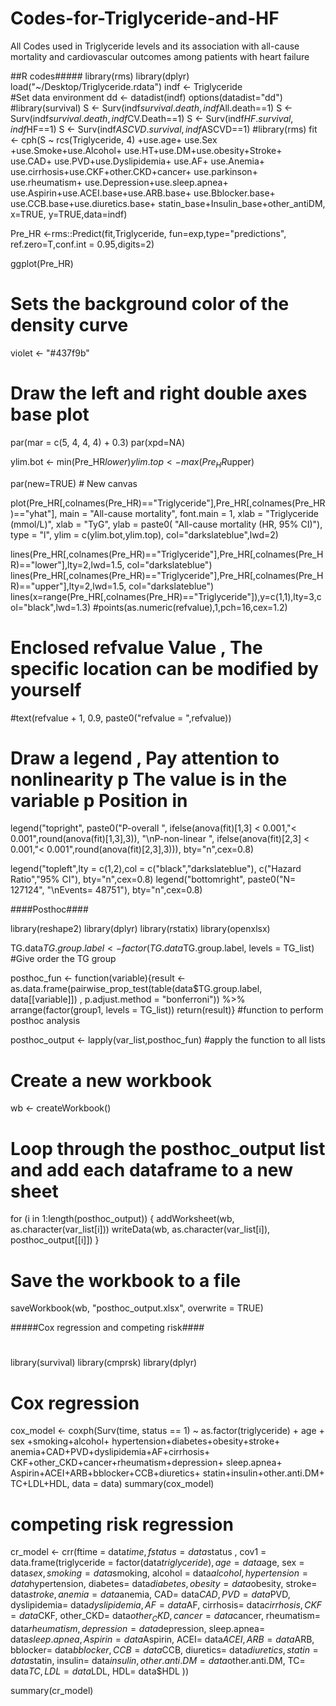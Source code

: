 # Codes-for-Triglyceride-and-HF
All Codes used in Triglyceride levels and its association with all-cause mortality and cardiovascular outcomes among patients with heart failure


##R codes#####
library(rms)
library(dplyr)
load("~/Desktop/Triglyceride.rdata")
indf <- Triglyceride  
#Set data environment
dd <- datadist(indf)
options(datadist="dd")
#library(survival)
S <- Surv(indf$survival.death,indf$All.death==1)
S <- Surv(indf$survival.death,indf$CV.Death==1)
S <- Surv(indf$HF.survival,indf$HF==1)
S <- Surv(indf$ASCVD.survival,indf$ASCVD==1)
#library(rms)
fit <- cph(S ~ rcs(Triglyceride, 4)
           +use.age+ use.Sex
           +use.Smoke+use.Alcohol+
             use.HT+use.DM+use.obesity+Stroke+
             use.CAD+ use.PVD+use.Dyslipidemia+ 
             use.AF+ use.Anemia+ 
             use.cirrhosis+use.CKF+other.CKD+cancer+
             use.parkinson+  use.rheumatism+
             use.Depression+use.sleep.apnea+
             use.Aspirin+use.ACEI.base+use.ARB.base+
             use.Bblocker.base+
             use.CCB.base+use.diuretics.base+
             statin_base+Insulin_base+other_antiDM,
           x=TRUE, y=TRUE,data=indf)

Pre_HR <-rms::Predict(fit,Triglyceride,
                      fun=exp,type="predictions",
                      ref.zero=T,conf.int = 0.95,digits=2)

ggplot(Pre_HR)

#  Sets the background color of the density curve 
violet <- "#437f9b"
#  Draw the left and right double axes base plot
par(mar = c(5, 4, 4, 4) + 0.3)
par(xpd=NA)

ylim.bot <- min(Pre_HR$lower)
ylim.top <- max(Pre_HR$upper)

par(new=TRUE) #  New canvas 

plot(Pre_HR[,colnames(Pre_HR)=="Triglyceride"],Pre_HR[,colnames(Pre_HR)=="yhat"],
      main = "All-cause mortality", 
     font.main = 1,
      xlab = "Triglyceride (mmol/L)",
     xlab = "TyG",
     ylab = paste0( "All-cause mortality (HR, 95% CI)"), 
     type = "l",
      ylim = c(ylim.bot,ylim.top),
     col="darkslateblue",lwd=2) 

lines(Pre_HR[,colnames(Pre_HR)=="Triglyceride"],Pre_HR[,colnames(Pre_HR)=="lower"],lty=2,lwd=1.5, col="darkslateblue")
lines(Pre_HR[,colnames(Pre_HR)=="Triglyceride"],Pre_HR[,colnames(Pre_HR)=="upper"],lty=2,lwd=1.5, col="darkslateblue")
lines(x=range(Pre_HR[,colnames(Pre_HR)=="Triglyceride"]),y=c(1,1),lty=3,col="black",lwd=1.3) 
#points(as.numeric(refvalue),1,pch=16,cex=1.2)
#  Enclosed refvalue Value , The specific location can be modified by yourself 
#text(refvalue + 1, 0.9, paste0("refvalue = ",refvalue)) 


#  Draw a legend , Pay attention to nonlinearity p The value is in the variable p Position in 
legend("topright",
       paste0("P-overall ",
              ifelse(anova(fit)[1,3] < 0.001,"< 0.001",round(anova(fit)[1,3],3)),
              "\nP-non-linear ",
              ifelse(anova(fit)[2,3] < 0.001,"< 0.001",round(anova(fit)[2,3],3))),
       bty="n",cex=0.8)

legend("topleft",lty = c(1,2),col = c("black","darkslateblue"),
       c("Hazard Ratio","95% CI"),
       bty="n",cex=0.8) 
legend("bottomright",
       paste0("N= 127124",
              "\nEvents= 48751"),
       bty="n",cex=0.8) 

####Posthoc####

library(reshape2)
library(dplyr)
library(rstatix)
library(openxlsx)

TG.data$TG.group.label <- factor(TG.data$TG.group.label, levels = TG_list) #Give order the TG group

posthoc_fun <- function(variable){result <- as.data.frame(pairwise_prop_test(table(data$TG.group.label,
                                                                                   data[[variable]])
                                                                             , p.adjust.method = "bonferroni")) %>%
  arrange(factor(group1, levels = TG_list))
return(result)} #function to perform posthoc analysis


posthoc_output <- lapply(var_list,posthoc_fun) #apply the function to all lists


# Create a new workbook
wb <- createWorkbook()

# Loop through the posthoc_output list and add each dataframe to a new sheet
for (i in 1:length(posthoc_output)) {
  addWorksheet(wb, as.character(var_list[i]))
  writeData(wb, as.character(var_list[i]), posthoc_output[[i]])
}

# Save the workbook to a file
saveWorkbook(wb, "posthoc_output.xlsx", overwrite = TRUE)

#####Cox regression and competing risk####

#  
library(survival)
library(cmprsk)
library(dplyr)

 
# Cox regression
cox_model <- coxph(Surv(time, status == 1) ~ 
                   as.factor(triglyceride) +
                     age + sex +smoking+alcohol+
                     hypertension+diabetes+obesity+stroke+
                     anemia+CAD+PVD+dyslipidemia+AF+cirrhosis+
                     CKF+other_CKD+cancer+rheumatism+depression+
                     sleep.apnea+
                     Aspirin+ACEI+ARB+bblocker+CCB+diuretics+
                     statin+insulin+other.anti.DM+
                     TC+LDL+HDL, 
                   data = data)
summary(cox_model)

 
# competing risk regression
cr_model <- crr(ftime = data$time, fstatus = data$status , 
                cov1 = data.frame(triglyceride = factor(data$triglyceride), 
                                  age = data$age, 
                                  sex = data$sex, 
                                  smoking = data$smoking,
                                  alcohol = data$alcohol,
                                  hypertension= data$hypertension,
                                  diabetes= data$diabetes,
                                  obesity= data$obesity,
                                  stroke= data$stroke,
                                  anemia = data$anemia,
                                  CAD= data$CAD,
                                  PVD= data$PVD,
                                  dyslipidemia= data$dyslipidemia,
                                  AF= data$AF,
                                  cirrhosis= data$cirrhosis,
                                  CKF= data$CKF,
                                  other_CKD= data$other_CKD,
                                  cancer= data$cancer,
                                  rheumatism= data$rheumatism,
                                  depression= data$depression,
                                  sleep.apnea= data$sleep.apnea,
                                  Aspirin= data$Aspirin,
                                  ACEI= data$ACEI,
                                  ARB= data$ARB,
                                  bblocker= data$bblocker,
                                  CCB= data$CCB,
                                  diuretics= data$diuretics,
                                  statin= data$statin,
                                  insulin= data$insulin,
                                  other.anti.DM= data$other.anti.DM,
                                  TC= data$TC,
                                  LDL= data$LDL,
                                  HDL= data$HDL 
                                  ))

summary(cr_model)








